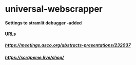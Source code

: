 # universal-webscrapper

#### Settings to stramlit debugger -added
#### URLs
##### https://meetings.asco.org/abstracts-presentations/232037
##### https://scrapeme.live/shop/